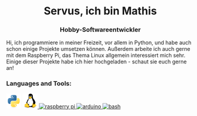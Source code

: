 <h1 align="center">Servus, ich bin Mathis</h1>
<h3 align="center">Hobby-Softwareentwickler</h3>

Hi, ich programmiere in meiner Freizeit, vor allem in Python, und habe auch schon einige Projekte umsetzen können.
Außerdem arbeite ich auch gerne mit dem Raspberry Pi, das Thema Linux allgemein interessiert mich sehr.
Einige dieser Projekte habe ich hier hochgeladen - schaut sie euch gerne an!





<h3 align="left">Languages and Tools:</h3>
<p href="https://www.python.org" target="_blank" rel="noreferrer"> <img src="https://raw.githubusercontent.com/devicons/devicon/master/icons/python/python-original.svg" alt="python" width="40" height="40"/> </a>
 <a href="https://www.linux.org" target="_blank" rel="noreferrer"> <img src="https://raw.githubusercontent.com/devicons/devicon/master/icons/linux/linux-original.svg" alt="linux" width="40" height="40"/> </a>
  <a href="www.raspberrypi.org" target="_blank" rel="noreferrer"> <img src="https://upload.wikimedia.org/wikipedia/de/c/cb/Raspberry_Pi_Logo.svg" alt="raspberry pi" width="40" height="40"/> </a>
  <a align="left"> <a href="https://www.arduino.cc/" target="_blank" rel="noreferrer"> <img src="https://cdn.worldvectorlogo.com/logos/arduino-1.svg" alt="arduino" width="40" height="40"/> </a>
  <a href="https://www.gnu.org/software/bash/" target="_blank" rel="noreferrer"> <img src="https://www.vectorlogo.zone/logos/gnu_bash/gnu_bash-icon.svg" alt="bash" width="40" height="40"/> </a> </p>
